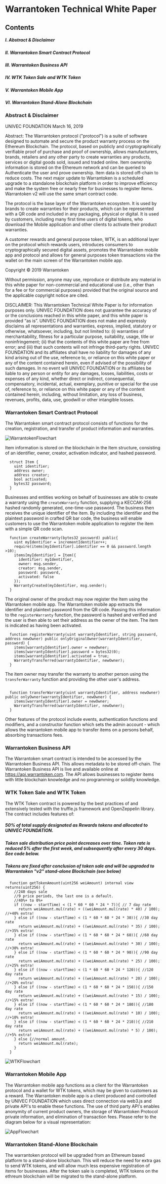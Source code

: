 # Warrantoken Technical White Paper

## Contents

##### I. Abstract & Disclaimer
##### II. Warrantoken Smart Contract Protocol
##### III. Warrantoken Business API
##### IV. WTK Token Sale and WTK Token
##### V. Warrantoken Mobile App 
##### VI. Warrantoken Stand-Alone Blockchain

### Abstract & Disclaimer

UNIVEC FOUNDATION
March 16, 2019


Abstract: The Warrantoken protocol ("protocol") is a suite of software designed to automate and secure the product warranty process on the Ethereum Blockchain. The protocol, based on publicly and cryptographically verifiable proof of purchase and proof of ownership, allows manufacturers, brands, retailers and any other party to create warranties any products, services or digital goods sold, issued and traded online. Item ownership information is stored on the Ethereum network and can be queried to Authenticate the user and prove ownership. Item data is stored off-chain to reduce costs. The next major update to Warrantoken is a scheduled upgrade to a standalone blockchain platform in order to improve efficiency and make the system free or nearly free for businesses to register items. Warrantoken v2 will use the same smart contract code.

The protocol is the base layer of the Warrantoken ecosystem. It is used by brands to create warranties for their products, which can be represented with a QR code and included in any packaging, physical or digital. It is used by customers, including many first time users of digital tokens, who download the Mobile application and other clients to activate their product warranties.

A customer rewards and general purpose token, WTK, is an additional layer on the protocol which rewards users, introduces consumers to cryptographically secured digital assets, promotes the Warrantoken mobile app and protocol and allows for general purposes token transactions via the wallet on the main screen of the Warrantoken mobile app.

Copyright © 2019 Warrantoken

Without permission, anyone may use, reproduce or distribute any material in this white paper for non-commercial and educational use (i.e., other than for a fee or for commercial purposes) provided that the original source and the applicable copyright notice are cited.

DISCLAIMER: This Warrantoken Technical White Paper is for information purposes only. UNIVEC FOUNDATION does not guarantee the accuracy of or the conclusions reached in this white paper, and this white paper is provided “as is”. UNIVEC FOUNDATION does not make and expressly disclaims all representations and warranties, express, implied, statutory or otherwise, whatsoever, including, but not limited to: (i) warranties of merchantability, fitness for a particular purpose, suitability, usage, title or noninfringement; (ii) that the contents of this white paper are free from error; and (iii) that such contents will not infringe third-party rights. UNIVEC FOUNDATION and its affiliates shall have no liability for damages of any kind arising out of the use, reference to, or reliance on this white paper or any of the content contained herein, even if advised of the possibility of such damages. In no event will UNIVEC FOUNDATION or its affiliates be liable to any person or entity for any damages, losses, liabilities, costs or expenses of any kind, whether direct or indirect, consequential, compensatory, incidental, actual, exemplary, punitive or special for the use of, reference to, or reliance on this white paper or any of the content contained herein, including, without limitation, any loss of business, revenues, profits, data, use, goodwill or other intangible losses.


### Warrantoken Smart Contract Protocol

The Warrantoken smart contract protocol consists of functions for the creation, registration, and transfer of product information and warranties. 

![WarrantokenFlowchart](./img/warrantoken-flow.png)

Item information is stored on the blockchain in the Item structure, consisting of an identifier, owner, creator, activation indicator, and hashed password.

```
  struct Item {
    uint identifier;
    address owner;
    address creator;
    bool activated;
    bytes32 password;
  }
```

Businesses and entities working on behalf of businesses are able to create a warranty using the ```createWarranty``` function, supplying a KECCAK-256 hashed randomly generated, one-time-use password. The business then receives the unique identifier of the item. By including the identifier and the plaintext password in crafted QR bar code, the business will enable customers to use the Warrantoken mobile application to register the item with a simple QR code scan.

```
  function createWarranty(bytes32 password) public{
    uint myIdentifier = incrementIdentifier++;
    require(items[myIdentifier].identifier == 0 && password.length >10);
    items[myIdentifier] = Item({
      identifier: myIdentifier,
      owner: msg.sender,
      creator: msg.sender,
      password: password,
      activated: false
    });
    WarrantyCreated(myIdentifier, msg.sender);
  }

```

The original owner of the product may now register the Item using the Warrantoken mobile app. The Warrantoken mobile app extracts the identifier and plaintext password from the QR code. Passing this information to the ```registerWarranty``` function, the password is hashed and verified and the user is then able to set their address as the owner of the item. The item is indicated as having been activated.

```
  function registerWarranty(uint warrantyIdentifier, string password, address newOwner) public onlyOriginalOwner(warrantyIdentifier, password) {
    items[warrantyIdentifier].owner = newOwner;
    items[warrantyIdentifier].password = bytes32(0);
    items[warrantyIdentifier].activated = true;
    WarrantyTransferred(warrantyIdentifier, newOwner);
  }
```

The item owner may transfer the warranty to another person using the ```transferWarranty``` function and providing the other user's address.

```

  function transferWarranty(uint warrantyIdentifier, address newOwner) public onlyOwner(warrantyIdentifier, newOwner) {
    items[warrantyIdentifier].owner = newOwner;
    WarrantyTransferred(warrantyIdentifier, newOwner);
  }
  ```
  
  Other features of the protocol include events, authentication functions and modifiers, and a constructor function which sets the admin account - which allows the warrantoken mobile app to transfer items on a persons behalf, absorbing transactions fees. 
### Warrantoken Business API

The Warrantoken smart contract is intended to be accessed by the Warrantoken Business API. This allows metadata to be stored off-chain. The Warrantoken Business API is live and available online at https://api.warrantoken.com. The API allows businesses to register items with little blockchain knowledge and no programming or solidity knowledge. 

### WTK Token Sale and WTK Token

The WTK Token contract is powered by the best practices of and extensively tested with the truffle.js framework and OpenZeppelin library. The contract includes features of:

##### 50% of total supply designated as Rewards tokens and allocated to UNIVEC FOUNDATION.
##### Token sale distribution price point decreases over time. Token rate is reduced 5% after the first week, and subsequently after every 30 days. See code below.
##### Tokens are fixed after conclusion of token sale and will be upgraded to Warrantoken "v2" stand-alone Blockchain (see below)

```
  function getTokenAmount(uint256 weiAmount) internal view returns(uint256) {
    //240 days sale
    //9 price periods, the last one is a default.
    //40%+ to 0%+
    if ((now - startTime) < (1 * 60 * 60 * 24 * 7)){ // 7 day rate
      return weiAmount.mul(rate) + ((weiAmount.mul(rate) * 40) / 100); //+40% extra!
    } else if ((now - startTime) < (1 * 60 * 60 * 24 * 30)){ //30 day rate
      return weiAmount.mul(rate) + ((weiAmount.mul(rate) * 35) / 100); //+35% extra!
    } else if ((now - startTime) < (1 * 60 * 60 * 24 * 60)){ //60 day rate
      return weiAmount.mul(rate) + ((weiAmount.mul(rate) * 30) / 100); //+30% extra!
    } else if ((now - startTime) < (1 * 60 * 60 * 24 * 90)){ //90 day rate
      return weiAmount.mul(rate) + ((weiAmount.mul(rate) * 25) / 100); //+25% extra!
    } else if ((now - startTime) < (1 * 60 * 60 * 24 * 120)){ //120 day rate
      return weiAmount.mul(rate) + ((weiAmount.mul(rate) * 20) / 100); //+20% extra!
    } else if ((now - startTime) < (1 * 60 * 60 * 24 * 150)){ //150 day rate
      return weiAmount.mul(rate) + ((weiAmount.mul(rate) * 15) / 100); //+15% extra!
    } else if ((now - startTime) < (1 * 60 * 60 * 24 * 180)){ //180 day rate
      return weiAmount.mul(rate) + ((weiAmount.mul(rate) * 10) / 100); //+10% extra!
    } else if ((now - startTime) < (1 * 60 * 60 * 24 * 210)){ //210 day rate
      return weiAmount.mul(rate) + ((weiAmount.mul(rate) * 5) / 100); //+5% extra!
    } else {//normal amount.
      return weiAmount.mul(rate);
    }
  }
```



![WTKFlowchart](./img/wtk-flow.png)


### Warrantoken Mobile App 

The Warrantoken mobile app functions as a client for the Warrantoken protocol and a wallet for WTK tokens, which may be given to customers as a reward. The Warrantoken mobile app is a client produced and controlled by UNIVEC FOUNDATION which uses direct connection via web3.js and private API's to enable these functions. The use of third party API's enables anonymity of current product owners, the storage of Warrantoken Protocol private information, and elimination of transaction fees. Please refer to the diagram below for a visual representation:


![AppFlowchart](./img/app-flow.png)


### Warrantoken Stand-Alone Blockchain

The warrantoken protocol will be upgraded from an Ethereum based platform to a stand-alone blockchain. This will reduce the need for extra gas to send WTK tokens, and will allow much less expensive registration of items for businesses. After the token sale is completed, WTK tokens on the ethreum blockchain will be migrated to the stand-alone platform.
